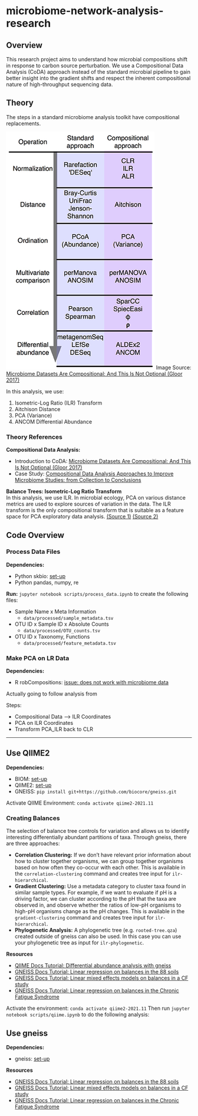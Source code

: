 # microbiome-network-analysis-research

## Overview

This research project aims to understand how microbial compositions shift in response to carbon source perturbation. We use a Compositional Data Analysis (CoDA) approach instead of the standard microbial pipeline to gain better insight into the gradient shifts and respect the inherent compositional nature of high-throughput sequencing data.

## Theory

The steps in a standard microbiome analysis toolkit have compositional replacements.

![Compositional Data Analysis Pipeline](img/compositional_data_analysis_pipeline.jpg)
Image Source: [Microbiome Datasets Are Compositional: And This Is Not Optional (Gloor 2017)](https://www.frontiersin.org/articles/10.3389/fmicb.2017.02224/full)

In this analysis, we use:
1. Isometric-Log Ratio (ILR) Transform
2. Aitchison Distance
3. PCA (Variance)
4. ANCOM Differential Abundance

### Theory References

**Compositional Data Analysis:**  
* Introduction to CoDA: [Microbiome Datasets Are Compositional: And This Is Not Optional (Gloor 2017)](https://www.frontiersin.org/articles/10.3389/fmicb.2017.02224/full)
* Case Study: [Compositional Data Analysis Approaches to Improve Microbiome Studies: from Collection to Conclusions](https://www.youtube.com/watch?v=j1IbfQrT2Cs)

**Balance Trees: Isometric-Log Ratio Transform**  
In this analysis, we use ILR. In microbial ecology, PCA on various distance metrics are used to explore sources of variation in the data. The ILR transform is the only compositional transform that is suitable as a feature space for PCA exploratory data analysis. [(Source 1)](https://stats.stackexchange.com/questions/305965/can-i-use-the-clr-centered-log-ratio-transformation-to-prepare-data-for-pca) [(Source 2)](http://www.statsathome.com/2017/08/09/we-can-do-better-than-the-alr-or-softmax-transform/)

## Code Overview

### Process Data Files

**Dependencies:**
* Python skbio: [set-up](http://scikit-bio.org/)
* Python pandas, numpy, re

**Run:** `jupyter notebook scripts/process_data.ipynb` to create the following files:

* Sample Name x Meta Information
    * `data/processed/sample_metadata.tsv`
* OTU ID x Sample ID x Absolute Counts
    * `data/processed/OTU_counts.tsv`
* OTU ID x Taxonomy, Functions
    * `data/processed/feature_metadata.tsv`

### Make PCA on LR Data

**Dependencies:**
* R robCompositions: [issue: does not work with microbiome data](https://github.com/matthias-da/robCompositions/issues/10)

Actually going to follow analysis from 


Steps:
* Compositional Data --> ILR Coordinates
* PCA on ILR Coordinates
* Transform PCA_ILR back to CLR

---

## Use QIIME2

**Dependencies:**
* BIOM: [set-up](https://biom-format.org/index.html)
* QIIME2: [set-up](https://docs.qiime2.org/2021.11/install/)
* GNEISS: `pip install git+https://github.com/biocore/gneiss.git`

Activate QIIME Environment: `conda activate qiime2-2021.11`

### Creating Balances
The selection of balance tree controls for variation and allows us to identify interesting differentially abundant partitions of taxa. Through gneiss, there are three approaches:

* **Correlation Clustering:** If we don’t have relevant prior information about how to cluster together organisms, we can group together organisms based on how often they co-occur with each other. This is available in the `correlation-clustering` command and creates tree input for `ilr-hierarchical`.
* **Gradient Clustering:** Use a metadata category to cluster taxa found in similar sample types. For example, if we want to evaluate if pH is a driving factor, we can cluster according to the pH that the taxa are observed in, and observe whether the ratios of low-pH organisms to high-pH organisms change as the pH changes. This is available in the `gradient-clustering` command and creates tree input for `ilr-hierarchical`.
* **Phylogenetic Analysis:** A phylogenetic tree (e.g. `rooted-tree.qza`) created outside of gneiss can also be used. In this case you can use your phylogenetic tree as input for `ilr-phylogenetic`.

**Resources**
* [QIIME Docs Tutorial: Differential abundance analysis with gneiss](https://docs.qiime2.org/2021.11/tutorials/gneiss/)
* [GNEISS Docs Tutorial: Linear regression on balances in the 88 soils](https://biocore.github.io/gneiss/docs/v0.4.0/tutorials/qiime2/88soils-qiime2-tutorial.html)
* [GNEISS Docs Tutorial: Linear mixed effects models on balances in a CF study](https://biocore.github.io/gneiss/docs/v0.4.0/tutorials/qiime2/cfstudy-qiime2-tutorial.html)
* [GNEISS Docs Tutorial: Linear regression on balances in the Chronic Fatigue Syndrome](https://biocore.github.io/gneiss/docs/v0.4.0/tutorials/qiime2/cfs-qiime2-tutorial.html)

Activate the environment: `conda activate qiime2-2021.11`
Then run `jupyter notebook scripts/qiime.ipynb` to do the following analysis:

## Use gneiss

**Dependencies:**
* gneiss: [set-up](https://github.com/biocore/gneiss)

**Resources**
* [GNEISS Docs Tutorial: Linear regression on balances in the 88 soils](https://biocore.github.io/gneiss/docs/v0.4.0/tutorials/python/88soils-python-tutorial.html)
* [GNEISS Docs Tutorial: Linear mixed effects models on balances in a CF study](https://biocore.github.io/gneiss/docs/v0.4.0/tutorials/python/cfstudy-python-tutorial.html)
* [GNEISS Docs Tutorial: Linear regression on balances in the Chronic Fatigue Syndrome](https://biocore.github.io/gneiss/docs/v0.4.0/tutorials/python/cfs-python-tutorial.html)